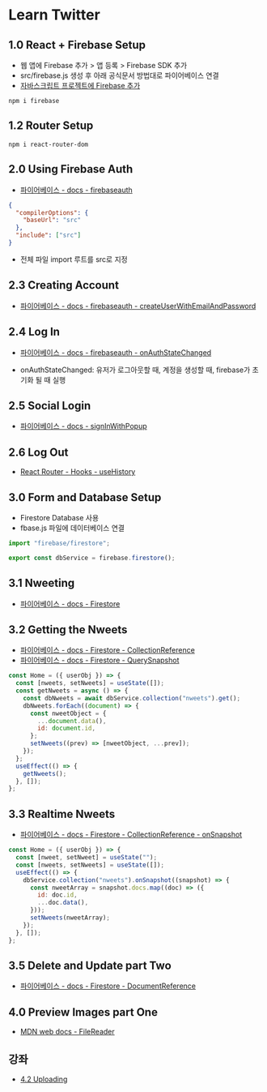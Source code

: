 # Learn Twitter

## 1.0 React + Firebase Setup

- 웹 앱에 Firebase 추가 > 앱 등록 > Firebase SDK 추가
- src/firebase.js 생성 후 아래 공식문서 방법대로 파이어베이스 연결
- [자바스크립트 프로젝트에 Firebase 추가](https://firebase.google.com/docs/web/setup?authuser=0#add-sdks-initialize)

```command
npm i firebase
```

## 1.2 Router Setup

```command
npm i react-router-dom
```

## 2.0 Using Firebase Auth

- [파이어베이스 - docs - firebaseauth](https://firebase.google.com/docs/reference/js/firebase.auth)

```json
{
  "compilerOptions": {
    "baseUrl": "src"
  },
  "include": ["src"]
}
```

- 전체 파일 import 루트를 src로 지정

## 2.3 Creating Account

- [파이어베이스 - docs - firebaseauth - createUserWithEmailAndPassword](https://firebase.google.com/docs/reference/js/firebase.auth.Auth#createuserwithemailandpassword)

## 2.4 Log In

- [파이어베이스 - docs - firebaseauth - onAuthStateChanged](https://firebase.google.com/docs/reference/js/firebase.auth.Auth#onauthstatechanged)

- onAuthStateChanged: 유저가 로그아웃할 때, 계정을 생성할 때, firebase가 초기화 될 때 실행

## 2.5 Social Login

- [파이어베이스 - docs - signInWithPopup](https://firebase.google.com/docs/reference/js/firebase.auth.Auth#signinwithpopup)

## 2.6 Log Out

- [React Router - Hooks - useHistory](https://reactrouter.com/web/api/Hooks/usehistory)

## 3.0 Form and Database Setup

- Firestore Database 사용
- fbase.js 파일에 데이터베이스 연결

```js
import "firebase/firestore";

export const dbService = firebase.firestore();
```

## 3.1 Nweeting

- [파이어베이스 - docs - Firestore](https://firebase.google.com/docs/reference/js/firebase.firestore.Firestore)

## 3.2 Getting the Nweets

- [파이어베이스 - docs - Firestore - CollectionReference](https://firebase.google.com/docs/reference/js/firebase.firestore.CollectionReference)
- [파이어베이스 - docs - Firestore - QuerySnapshot](https://firebase.google.com/docs/reference/js/firebase.firestore.QuerySnapshot)

```js
const Home = ({ userObj }) => {
  const [nweets, setNweets] = useState([]);
  const getNweets = async () => {
    const dbNweets = await dbService.collection("nweets").get();
    dbNweets.forEach((document) => {
      const nweetObject = {
        ...document.data(),
        id: document.id,
      };
      setNweets((prev) => [nweetObject, ...prev]);
    });
  };
  useEffect(() => {
    getNweets();
  }, []);
};
```

## 3.3 Realtime Nweets

- [파이어베이스 - docs - Firestore - CollectionReference - onSnapshot](https://firebase.google.com/docs/reference/js/firebase.firestore.CollectionReference#onsnapshot)

```js
const Home = ({ userObj }) => {
  const [nweet, setNweet] = useState("");
  const [nweets, setNweets] = useState([]);
  useEffect(() => {
    dbService.collection("nweets").onSnapshot((snapshot) => {
      const nweetArray = snapshot.docs.map((doc) => ({
        id: doc.id,
        ...doc.data(),
      }));
      setNweets(nweetArray);
    });
  }, []);
};
```

## 3.5 Delete and Update part Two

- [파이어베이스 - docs - Firestore - DocumentReference](https://firebase.google.com/docs/reference/js/firebase.firestore.DocumentReference)

## 4.0 Preview Images part One

- [MDN web docs - FileReader](https://developer.mozilla.org/ko/docs/Web/API/FileReader)

## 강좌

- [4.2 Uploading](https://nomadcoders.co/nwitter/lectures/1927)
